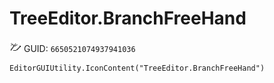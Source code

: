 # TreeEditor.BranchFreeHand
![](/img/TreeEditor.BranchFreeHand.png)
GUID: `6650521074937941036`
```
EditorGUIUtility.IconContent("TreeEditor.BranchFreeHand")
```
